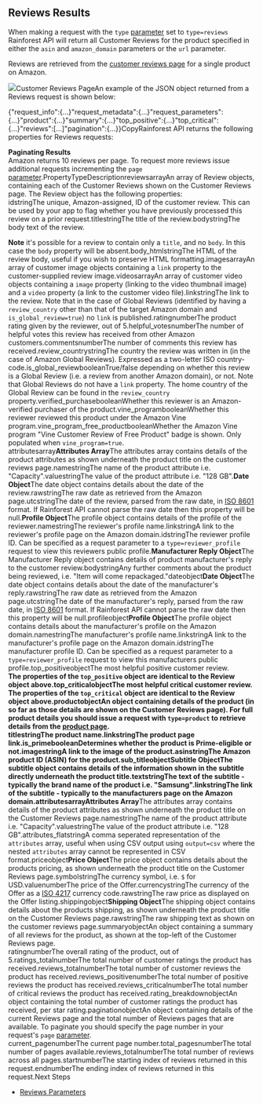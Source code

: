 Reviews Results
---------------

When making a request with the `type` [parameter](/docs/product-data-api/parameters/reviews) set to `type=reviews` Rainforest API will return all Customer Reviews for the product specified in either the `asin` and `amazon_domain` parameters or the `url` parameter.

Reviews are retrieved from the [customer reviews page](https://www.amazon.com/product-reviews/B073JYC4XM) for a single product on Amazon.

![](https://apiimages.imgix.net/rainforestapi/images/png/docs/reviews.png?auto=format&ixlib=react-9.5.1-beta.1&w=600)Customer Reviews PageAn example of the JSON object returned from a Reviews request is shown below:

{"request\_info":{...}"request\_metadata":{...}"request\_parameters":{...}"product":{...}"summary":{...}"top\_positive":{...}"top\_critical":{...}"reviews":[...]"pagination":{...}}CopyRainforest API returns the following properties for Reviews requests:



**Paginating Results**  
Amazon returns 10 reviews per page. To request more reviews issue additional requests incrementing the `page` [parameter](/docs/product-data-api/parameters/reviews).PropertyTypeDescriptionreviewsarrayAn array of Review objects, containing each of the Customer Reviews shown on the Customer Reviews page. The Review object has the following properties:  
idstringThe unique, Amazon-assigned, ID of the customer review. This can be used by your app to flag whether you have previously processed this review on a prior request.titlestringThe title of the review.bodystringThe body text of the review.  
  
**Note** it's possible for a review to contain only a `title`, and no `body`. In this case the `body` property will be absent.body\_htmlstringThe HTML of the review body, useful if you wish to preserve HTML formatting.imagesarrayAn array of customer image objects containing a `link` property to the customer-supplied review image.videosarrayAn array of customer video objects containing a `image` property (linking to the video thumbnail image) and a `video` property (a link to the customer video file).linkstringThe link to the review. Note that in the case of Global Reviews (identified by having a `review_country` other than that of the target Amazon domain and `is_global_review=true`) no `link` is published.ratingnumberThe product rating given by the reviewer, out of 5.helpful\_votesnumberThe number of helpful votes this review has received from other Amazon customers.commentsnumberThe number of comments this review has received.review\_countrystringThe country the review was written in (in the case of Amazon Global Reviews). Expressed as a two-letter ISO country-code.is\_global\_reviewbooleanTrue/false depending on whether this review is a Global Review (i.e. a review from another Amazon domain), or not. Note that Global Reviews do not have a `link` property. The home country of the Global Review can be found in the `review_country` property.verified\_purchasebooleanWhether this reviewer is an Amazon-verified purchaser of the product.vine\_programbooleanWhether this reviewer reviewed this product under the Amazon Vine program.vine\_program\_free\_productbooleanWhether the Amazon Vine program "Vine Customer Review of Free Product" badge is shown. Only populated when `vine_program=true`.  
![]()attributesarray**Attributes Array**The attributes array contains details of the product attributes as shown underneath the product title on the customer reviews page.namestringThe name of the product attribute i.e. "Capacity".valuestringThe value of the product attribute i.e. "128 GB".**Date Object**The date object contains details about the date of the review.rawstringThe raw date as retrieved from the Amazon page.utcstringThe date of the review, parsed from the raw date, in [ISO 8601](https://en.wikipedia.org/wiki/ISO_8601) format. If Rainforest API cannot parse the raw date then this property will be null.**Profile Object**The profile object contains details of the profile of the reviewer.namestringThe reviewer's profile name.linkstringA link to the reviewer's profile page on the Amazon domain.idstringThe reviewer profile ID. Can be specified as a request parameter to a `type=reviewer_profile` request to view this reviewers public profile.**Manufacturer Reply Object**The Manufacturer Reply object contains details of product manufacturer's reply to the customer review.bodystringAny further comments about the product being reviewed, i.e. "Item will come repackaged."dateobject**Date Object**The date object contains details about the date of the manufacturer's reply.rawstringThe raw date as retrieved from the Amazon page.utcstringThe date of the manufacturer's reply, parsed from the raw date, in [ISO 8601](https://en.wikipedia.org/wiki/ISO_8601) format. If Rainforest API cannot parse the raw date then this property will be null.profileobject**Profile Object**The profile object contains details about the manufacturer's profile on the Amazon domain.namestringThe manufacturer's profile name.linkstringA link to the manufacturer's profile page on the Amazon domain.idstringThe manufacturer profile ID. Can be specified as a request parameter to a `type=reviewer_profile` request to view this manufacturers public profile.top\_positiveobjectThe most helpful positive customer review.  
**The properties of the `top_positive` object are identical to the Review object above.**top\_criticalobjectThe most helpful critical customer review.  
**The properties of the `top_critical` object are identical to the Review object above.**productobjectAn object containing details of the product (in so far as those details are shown on the Customer Reviews page). For full product details you should issue a request with `type=product` to retrieve details from the [product page](/docs/product-data-api/results/product).  
titlestringThe product name.linkstringThe product page link.is\_primebooleanDetermines whether the product is Prime-eligible or not.imagestringA link to the image of the product.asinstringThe Amazon product ID (ASIN) for the product.sub\_titleobject**Subtitle Object**The subtitle object contains details of the information shown in the subtitle directly underneath the product title.textstringThe text of the subtitle - typically the brand name of the product i.e. "Samsung".linkstringThe link of the subtitle - typically to the manufacturers page on the Amazon domain.attributesarray**Attributes Array**The attributes array contains details of the product attributes as shown underneath the product title on the Customer Reviews page.namestringThe name of the product attribute i.e. "Capacity".valuestringThe value of the product attribute i.e. "128 GB".attributes\_flatstringA comma seperated representation of the `attributes` array, useful when using CSV output using `output=csv` where the nested `attributes` array cannot be represented in CSV format.priceobject**Price Object**The price object contains details about the products pricing, as shown underneath the product title on the Customer Reviews page.symbolstringThe currency symbol, i.e. `$` for USD.valuenumberThe price of the Offer.currencystringThe currency of the Offer as a [ISO 4217](https://en.wikipedia.org/wiki/ISO_4217) currency code.rawstringThe raw price as displayed on the Offer listing.shippingobject**Shipping Object**The shipping object contains details about the products shipping, as shown underneath the product title on the Customer Reviews page.rawstringThe raw shipping text as shown on the customer reviews page.summaryobjectAn object containing a summary of all reviews for the product, as shown at the top-left of the Customer Reviews page.  
ratingnumberThe overall rating of the product, out of 5.ratings\_totalnumberThe total number of customer ratings the product has received.reviews\_totalnumberThe total number of customer reviews the product has received.reviews\_positivenumberThe total number of positive reviews the product has received.reviews\_criticalnumberThe total number of critical reviews the product has received.rating\_breakdownobjectAn object containing the total number of customer ratings the product has received, per star rating.paginationobjectAn object containing details of the current Reviews page and the total number of Reviews pages that are available. To paginate you should specify the page number in your request's `page` [parameter](/docs/product-data-api/parameters/reviews).  
current\_pagenumberThe current page number.total\_pagesnumberThe total number of pages available.reviews\_totalnumberThe total number of reviews across all pages.startnumberThe starting index of reviews returned in this request.endnumberThe ending index of reviews returned in this request.Next Steps

* [Reviews Parameters](/docs/product-data-api/parameters/reviews)
